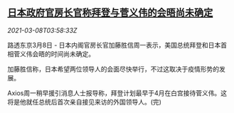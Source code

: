 <!--1615177395000-->
[日本政府官房长官称拜登与菅义伟的会晤尚未确定](https://cn.reuters.com/article/jp-us-leaders-summit-0308-idCNKBS2B00AI)
------

<div><i>2021-03-08T03:58:33Z</i></div><p>路透东京3月8日 - 日本内阁官房长官加藤胜信周一表示，美国总统拜登和日本首相菅义伟会晤的时间尚未确定。</p><p>加藤胜信称，日本希望两位领导人的会面尽快举行，不过这取决于疫情形势的发展。</p><p>Axios周一稍早援引消息人士报导称，拜登计划最早于4月在白宫接待菅义伟。这将是他就任总统后首次亲自接见来访的外国领导人。(完)</p>
